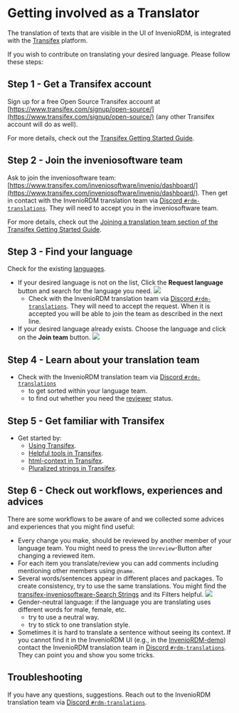# Getting involved as a Translator

The translation of texts that are visible in the UI of InvenioRDM, is integrated with the [Transifex](https://www.transifex.com/) platform.

If you wish to contribute on translating your desired language. Please follow these steps:

## Step 1 - Get a Transifex account

Sign up for a free Open Source Transifex account at [https://www.transifex.com/signup/open-source/](https://www.transifex.com/signup/open-source/) (any other Transifex account will do as well).

For more details, check out the [Transifex Getting Started Guide](https://docs.transifex.com/getting-started-1/translators).

## Step 2 - Join the inveniosoftware team

Ask to join the inveniosoftware team: [https://www.transifex.com/inveniosoftware/invenio/dashboard/](https://www.transifex.com/inveniosoftware/invenio/dashboard/).
Then get in contact with the InvenioRDM translation team via [Discord `#rdm-translations`](https://discord.gg/Ya7qSG43Br). They will need to accept you in the inveniosoftware team.

For more details, check out the [Joining a translation team section of the Transifex Getting Started Guide](https://docs.transifex.com/getting-started-1/translators#joining-a-translation-team).

## Step 3 - Find your language

Check for the existing [languages](https://www.transifex.com/inveniosoftware/invenio/languages/).

- If your desired language is not on the list, Click the **Request language** button and search for the language you need.
![](transifex-request-language.png)
    - Check with the InvenioRDM translation team via [Discord `#rdm-translations`](https://discord.gg/Ya7qSG43Br). They will need to accept the request. When it is accepted you will be able to join the team as described in the next line.
- If your desired language already exists. Choose the language and click on the **Join team** button.
![](transifex-join-team.png)

## Step 4 - Learn about your translation team

- Check with the InvenioRDM translation team via [Discord `#rdm-translations`](https://discord.gg/Ya7qSG43Br)
    - to get sorted within your language team.
    - to find out whether you need the [reviewer](https://docs.transifex.com/teams/understanding-user-roles#reviewers) status.

## Step 5 - Get familiar with Transifex

- Get started by:
    - [Using Transifex](https://docs.transifex.com/translation/translating-with-the-web-editor).
    - [Helpful tools in Transifex](https://docs.transifex.com/translation/tools-in-the-editor).
    - [html-context in Transifex](https://docs.transifex.com/translation/html-files).
    - [Pluralized strings in Transifex](https://docs.transifex.com/localization-tips-workflows/plurals-and-genders#how-pluralized-strings-are-handled-by-transifex).

## Step 6 - Check out workflows, experiences and advices

There are some workflows to be aware of and we collected some advices and experiences that you might find useful:

- Every change you make, should be reviewed by another member of your language team. You might need to press the `Unreview`-Button after changing a reviewed item.
- For each item you translate/review you can add comments including mentioning other members using `@name`.
- Several words/sentences appear in different places and packages. To create consistency, try to use the same translations. You might find the [transifex-inveniosoftware-Search Strings](https://www.transifex.com/inveniosoftware/search/) and its Filters helpful.
![](transifex-search-strings.png)
- Gender-neutral language: if the language you are translating uses different words for male, female, etc.
    - try to use a neutral way.
    - try to stick to one translation style.
- Sometimes it is hard to translate a sentence without seeing its context. If you cannot find it in the InvenioRDM UI (e.g., in the [InvenioRDM-demo](https://InvenioRDM.web.cern.ch/)) contact the InvenioRDM translation team in [Discord `#rdm-translations`](https://discord.gg/Ya7qSG43Br). They can point you and show you some tricks.

## Troubleshooting

If you have any questions, suggestions. Reach out to the InvenioRDM translation team via [Discord `#rdm-translations`](https://discord.gg/Ya7qSG43Br).
